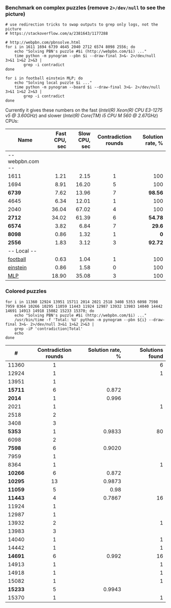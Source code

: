 ### Benchmark on complex puzzles (remove `2>/dev/null` to see the picture)

```
# use redirection tricks to swap outputs to grep only logs, not the picture
# https://stackoverflow.com/a/2381643/1177288

# http://webpbn.com/pbnsolve.html
for i in 1611 1694 6739 4645 2040 2712 6574 8098 2556; do
    echo "Solving PBN's puzzle #$i (http://webpbn.com/$i) ..."
    time python -m pynogram --pbn $i --draw-final 3>&- 2>/dev/null 3>&1 1>&2 2>&3 |
        grep -i contradict
done

for i in football einstein MLP; do
    echo "Solving local puzzle $i ..."
    time python -m pynogram --board $i --draw-final 3>&- 2>/dev/null 3>&1 1>&2 2>&3 |
        grep -i contradict
done
```

Currently it gives these numbers on the fast (_Intel(R) Xeon(R) CPU E3-1275 v5 @ 3.60GHz_)
and slower (_Intel(R) Core(TM) i5 CPU  M 560  @ 2.67GHz_) CPUs:

| Name      | Fast CPU, sec | Slow CPU, sec | Contradiction rounds | Solution rate, % |
|-----------|--------------:|--------------:|:--------------------:|-----------------:|
|-- webpbn.com --                                                                     |
| 1611      | 1.21          | 2.15          | 1                    | 100              |
| 1694      | 8.91          | 16.20         | 5                    | 100              |
| **6739**  | 7.62          | 13.96         | 7                    | **98.56**        |
| 4645      | 6.34          | 12.01         | 1                    | 100              |
| 2040      | 36.04         | 67.02         | 4                    | 100              |
| **2712**  | 34.02         | 61.39         | 6                    | **54.78**        |
| **6574**  | 3.82          | 6.84          | 7                    | **29.6**         |
| **8098**  | 0.86          | 1.32          | 1                    | **0**            |
| **2556**  | 1.83          | 3.12          | 3                    | **92.72**        |
|-- Local --                                                                          |
| [football](../pynogram/examples/football.txt) | 0.63  | 1.04  | 1         | 100              |
| [einstein](../pynogram/examples/einstein.txt) | 0.86  | 1.58  | 0         | 100              |
| [MLP](../pynogram/examples/MLP.txt)           | 18.90 | 35.08 | 3         | 100              |



### Colored puzzles

```
for i in 11360 12924 13951 15711 2014 2021 2518 3408 5353 6098 7598 7959 8364 10266 10295 11059 11443 11924 12987 13932 13983 14040 14442 14691 14913 14918 15082 15233 15370; do
    echo "Solving PBN's puzzle #$i (http://webpbn.com/$i) ..."
    /usr/bin/time -f 'Total: %U' python -m pynogram --pbn ${i} --draw-final 3>&- 2>/dev/null 3>&1 1>&2 2>&3 |
    grep -iP 'contradiction|Total'
    echo
done
```

| #         | Contradiction rounds | Solution rate, % | Solutions found |
|-----------|:--------------------:|-----------------:|----------------:|
| 11360     |   1                  |                  | 6
| 12924     |   1                  |                  | 1
| 13951     |   1                  |                  |
| **15711** |   6                  | 0.872
| **2014**  |   1                  | 0.996
| 2021      |   1                  |                  | 1
| 2518      |   2                  |                  |
| 3408      |   3                  |
| **5353**  |   1                  | 0.9833           | 80
| 6098      |   2                  |
| **7598**  |   6                  | 0.9020
| 7959      |   1                  |
| 8364      |   1                  |                  | 1
| **10266** |   6                  | 0.872
| **10295** |   13                 | 0.9873
| **11059** |   5                  | 0.98
| **11443** |   4                  | 0.7867           | 16
| 11924     |   1                  |
| 12987     |   1                  |
| 13932     |   2                  |                  | 1
| 13983     |   3                  |
| 14040     |   1                  |                  | 1
| 14442     |   1                  |                  | 1
| **14691** |   6                  | 0.992            | 16
| 14913     |   1                  |                  | 1
| 14918     |   1                  |                  | 1
| 15082     |   1                  |                  | 1
| **15233** |   5                  | 0.9943
| 15370     |   1                  |                  | 1
